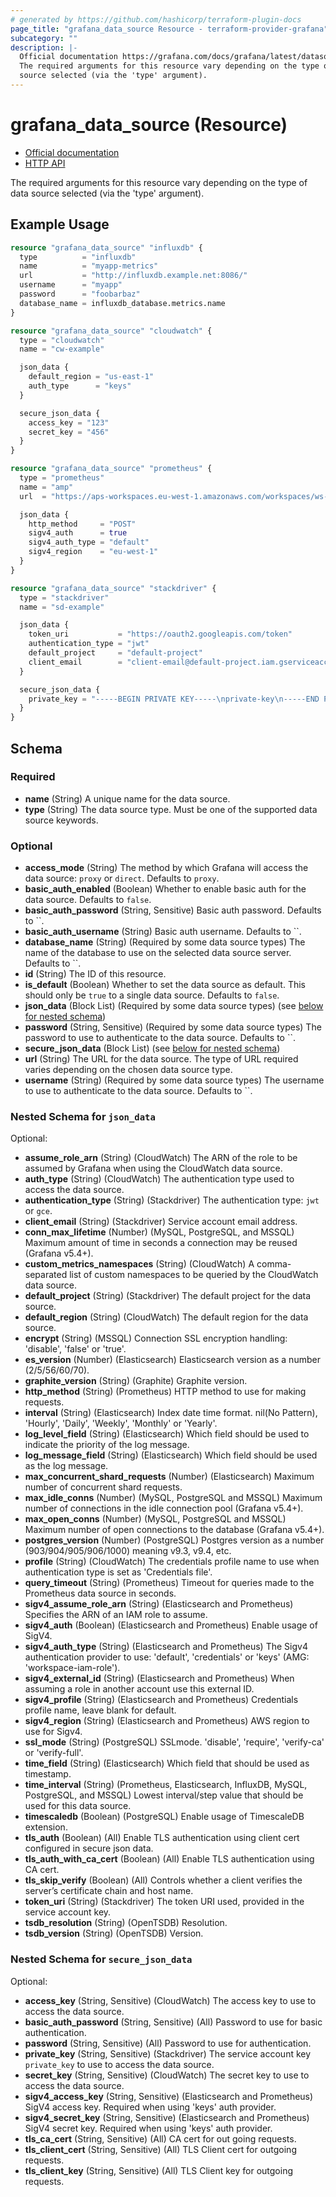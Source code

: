 ```yaml
---
# generated by https://github.com/hashicorp/terraform-plugin-docs
page_title: "grafana_data_source Resource - terraform-provider-grafana"
subcategory: ""
description: |-
  Official documentation https://grafana.com/docs/grafana/latest/datasources/HTTP API https://grafana.com/docs/grafana/latest/http_api/data_source/
  The required arguments for this resource vary depending on the type of data
  source selected (via the 'type' argument).
---
```


# grafana_data_source (Resource)

* [Official documentation](https://grafana.com/docs/grafana/latest/datasources/)
* [HTTP API](https://grafana.com/docs/grafana/latest/http_api/data_source/)

The required arguments for this resource vary depending on the type of data
source selected (via the 'type' argument).

## Example Usage

```terraform
resource "grafana_data_source" "influxdb" {
  type          = "influxdb"
  name          = "myapp-metrics"
  url           = "http://influxdb.example.net:8086/"
  username      = "myapp"
  password      = "foobarbaz"
  database_name = influxdb_database.metrics.name
}

resource "grafana_data_source" "cloudwatch" {
  type = "cloudwatch"
  name = "cw-example"

  json_data {
    default_region = "us-east-1"
    auth_type      = "keys"
  }

  secure_json_data {
    access_key = "123"
    secret_key = "456"
  }
}

resource "grafana_data_source" "prometheus" {
  type = "prometheus"
  name = "amp"
  url  = "https://aps-workspaces.eu-west-1.amazonaws.com/workspaces/ws-1234567890/"

  json_data {
    http_method     = "POST"
    sigv4_auth      = true
    sigv4_auth_type = "default"
    sigv4_region    = "eu-west-1"
  }
}

resource "grafana_data_source" "stackdriver" {
  type = "stackdriver"
  name = "sd-example"

  json_data {
    token_uri           = "https://oauth2.googleapis.com/token"
    authentication_type = "jwt"
    default_project     = "default-project"
    client_email        = "client-email@default-project.iam.gserviceaccount.com"
  }

  secure_json_data {
    private_key = "-----BEGIN PRIVATE KEY-----\nprivate-key\n-----END PRIVATE KEY-----\n"
  }
}
```

<!-- schema generated by tfplugindocs -->
## Schema

### Required

- **name** (String) A unique name for the data source.
- **type** (String) The data source type. Must be one of the supported data source keywords.

### Optional

- **access_mode** (String) The method by which Grafana will access the data source: `proxy` or `direct`. Defaults to `proxy`.
- **basic_auth_enabled** (Boolean) Whether to enable basic auth for the data source. Defaults to `false`.
- **basic_auth_password** (String, Sensitive) Basic auth password. Defaults to ``.
- **basic_auth_username** (String) Basic auth username. Defaults to ``.
- **database_name** (String) (Required by some data source types) The name of the database to use on the selected data source server. Defaults to ``.
- **id** (String) The ID of this resource.
- **is_default** (Boolean) Whether to set the data source as default. This should only be `true` to a single data source. Defaults to `false`.
- **json_data** (Block List) (Required by some data source types) (see [below for nested schema](#nestedblock--json_data))
- **password** (String, Sensitive) (Required by some data source types) The password to use to authenticate to the data source. Defaults to ``.
- **secure_json_data** (Block List) (see [below for nested schema](#nestedblock--secure_json_data))
- **url** (String) The URL for the data source. The type of URL required varies depending on the chosen data source type.
- **username** (String) (Required by some data source types) The username to use to authenticate to the data source. Defaults to ``.

<a id="nestedblock--json_data"></a>
### Nested Schema for `json_data`

Optional:

- **assume_role_arn** (String) (CloudWatch) The ARN of the role to be assumed by Grafana when using the CloudWatch data source.
- **auth_type** (String) (CloudWatch) The authentication type used to access the data source.
- **authentication_type** (String) (Stackdriver) The authentication type: `jwt` or `gce`.
- **client_email** (String) (Stackdriver) Service account email address.
- **conn_max_lifetime** (Number) (MySQL, PostgreSQL, and MSSQL) Maximum amount of time in seconds a connection may be reused (Grafana v5.4+).
- **custom_metrics_namespaces** (String) (CloudWatch) A comma-separated list of custom namespaces to be queried by the CloudWatch data source.
- **default_project** (String) (Stackdriver) The default project for the data source.
- **default_region** (String) (CloudWatch) The default region for the data source.
- **encrypt** (String) (MSSQL) Connection SSL encryption handling: 'disable', 'false' or 'true'.
- **es_version** (Number) (Elasticsearch) Elasticsearch version as a number (2/5/56/60/70).
- **graphite_version** (String) (Graphite) Graphite version.
- **http_method** (String) (Prometheus) HTTP method to use for making requests.
- **interval** (String) (Elasticsearch) Index date time format. nil(No Pattern), 'Hourly', 'Daily', 'Weekly', 'Monthly' or 'Yearly'.
- **log_level_field** (String) (Elasticsearch) Which field should be used to indicate the priority of the log message.
- **log_message_field** (String) (Elasticsearch) Which field should be used as the log message.
- **max_concurrent_shard_requests** (Number) (Elasticsearch) Maximum number of concurrent shard requests.
- **max_idle_conns** (Number) (MySQL, PostgreSQL and MSSQL) Maximum number of connections in the idle connection pool (Grafana v5.4+).
- **max_open_conns** (Number) (MySQL, PostgreSQL and MSSQL) Maximum number of open connections to the database (Grafana v5.4+).
- **postgres_version** (Number) (PostgreSQL) Postgres version as a number (903/904/905/906/1000) meaning v9.3, v9.4, etc.
- **profile** (String) (CloudWatch) The credentials profile name to use when authentication type is set as 'Credentials file'.
- **query_timeout** (String) (Prometheus) Timeout for queries made to the Prometheus data source in seconds.
- **sigv4_assume_role_arn** (String) (Elasticsearch and Prometheus) Specifies the ARN of an IAM role to assume.
- **sigv4_auth** (Boolean) (Elasticsearch and Prometheus) Enable usage of SigV4.
- **sigv4_auth_type** (String) (Elasticsearch and Prometheus) The Sigv4 authentication provider to use: 'default', 'credentials' or 'keys' (AMG: 'workspace-iam-role').
- **sigv4_external_id** (String) (Elasticsearch and Prometheus) When assuming a role in another account use this external ID.
- **sigv4_profile** (String) (Elasticsearch and Prometheus) Credentials profile name, leave blank for default.
- **sigv4_region** (String) (Elasticsearch and Prometheus) AWS region to use for Sigv4.
- **ssl_mode** (String) (PostgreSQL) SSLmode. 'disable', 'require', 'verify-ca' or 'verify-full'.
- **time_field** (String) (Elasticsearch) Which field that should be used as timestamp.
- **time_interval** (String) (Prometheus, Elasticsearch, InfluxDB, MySQL, PostgreSQL, and MSSQL) Lowest interval/step value that should be used for this data source.
- **timescaledb** (Boolean) (PostgreSQL) Enable usage of TimescaleDB extension.
- **tls_auth** (Boolean) (All) Enable TLS authentication using client cert configured in secure json data.
- **tls_auth_with_ca_cert** (Boolean) (All) Enable TLS authentication using CA cert.
- **tls_skip_verify** (Boolean) (All) Controls whether a client verifies the server’s certificate chain and host name.
- **token_uri** (String) (Stackdriver) The token URI used, provided in the service account key.
- **tsdb_resolution** (String) (OpenTSDB) Resolution.
- **tsdb_version** (String) (OpenTSDB) Version.


<a id="nestedblock--secure_json_data"></a>
### Nested Schema for `secure_json_data`

Optional:

- **access_key** (String, Sensitive) (CloudWatch) The access key to use to access the data source.
- **basic_auth_password** (String, Sensitive) (All) Password to use for basic authentication.
- **password** (String, Sensitive) (All) Password to use for authentication.
- **private_key** (String, Sensitive) (Stackdriver) The service account key `private_key` to use to access the data source.
- **secret_key** (String, Sensitive) (CloudWatch) The secret key to use to access the data source.
- **sigv4_access_key** (String, Sensitive) (Elasticsearch and Prometheus) SigV4 access key. Required when using 'keys' auth provider.
- **sigv4_secret_key** (String, Sensitive) (Elasticsearch and Prometheus) SigV4 secret key. Required when using 'keys' auth provider.
- **tls_ca_cert** (String, Sensitive) (All) CA cert for out going requests.
- **tls_client_cert** (String, Sensitive) (All) TLS Client cert for outgoing requests.
- **tls_client_key** (String, Sensitive) (All) TLS Client key for outgoing requests.

